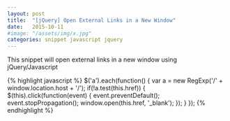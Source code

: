 ```yaml
---
layout: post
title:  "[jQuery] Open External Links in a New Window"
date:   2015-10-11
#image: "/assets/img/x.jpg"
categories: snippet javascript jquery
---
```


This snippet will open external links in a new window using jQuery/Javascript

{% highlight javascript %}
$('a').each(function() {
   var a = new RegExp('/' + window.location.host + '/');
   if(!a.test(this.href)) {
       $(this).click(function(event) {
           event.preventDefault();
           event.stopPropagation();
           window.open(this.href, '_blank');
       });
   }
});
{% endhighlight %}
